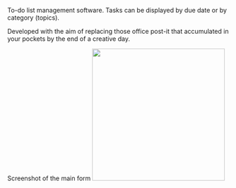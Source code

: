 To-do list management software. 
Tasks can be displayed by due date or by category (topics).

Developed with the aim of replacing those office post-it that accumulated in your pockets by the end of a creative day.

Screenshot of the main form
<img src="[https://github.com/favicon.ico](https://raw.githubusercontent.com/DRossyCPNV/LifeProManager/10bff852d719e613700ec413fb34b12077b5d262/LPM-screenshot.jpg?)https://raw.githubusercontent.com/DRossyCPNV/LifeProManager/10bff852d719e613700ec413fb34b12077b5d262/LPM-screenshot.jpg?" width="300">

